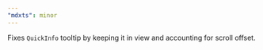 ```yaml
---
"mdxts": minor
---
```


Fixes `QuickInfo` tooltip by keeping it in view and accounting for scroll offset.
